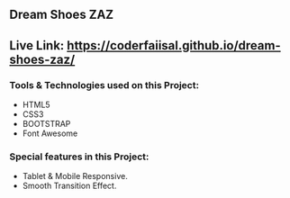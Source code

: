 ## Dream Shoes ZAZ

## Live Link: https://coderfaiisal.github.io/dream-shoes-zaz/ 

### Tools & Technologies used on this Project:
* HTML5
* CSS3
* BOOTSTRAP
* Font Awesome

### Special features in this Project:
* Tablet & Mobile Responsive.
* Smooth Transition Effect.